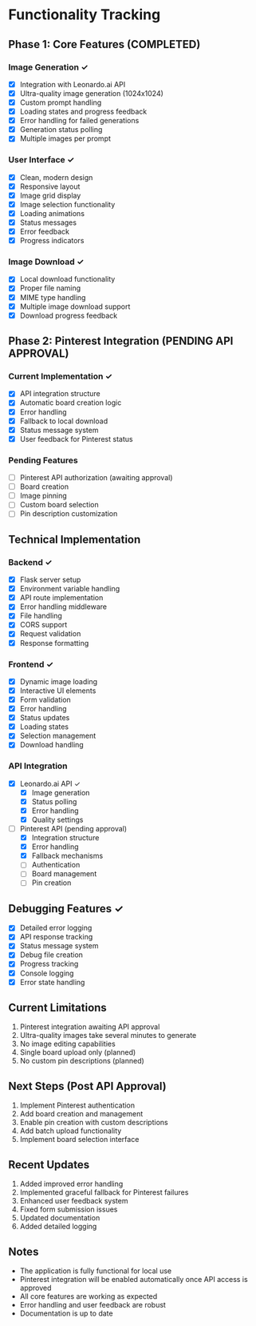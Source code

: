 # Functionality Tracking

## Phase 1: Core Features (COMPLETED)

### Image Generation ✓
- [x] Integration with Leonardo.ai API
- [x] Ultra-quality image generation (1024x1024)
- [x] Custom prompt handling
- [x] Loading states and progress feedback
- [x] Error handling for failed generations
- [x] Generation status polling
- [x] Multiple images per prompt

### User Interface ✓
- [x] Clean, modern design
- [x] Responsive layout
- [x] Image grid display
- [x] Image selection functionality
- [x] Loading animations
- [x] Status messages
- [x] Error feedback
- [x] Progress indicators

### Image Download ✓
- [x] Local download functionality
- [x] Proper file naming
- [x] MIME type handling
- [x] Multiple image download support
- [x] Download progress feedback

## Phase 2: Pinterest Integration (PENDING API APPROVAL)

### Current Implementation ✓
- [x] API integration structure
- [x] Automatic board creation logic
- [x] Error handling
- [x] Fallback to local download
- [x] Status message system
- [x] User feedback for Pinterest status

### Pending Features
- [ ] Pinterest API authorization (awaiting approval)
- [ ] Board creation
- [ ] Image pinning
- [ ] Custom board selection
- [ ] Pin description customization

## Technical Implementation

### Backend ✓
- [x] Flask server setup
- [x] Environment variable handling
- [x] API route implementation
- [x] Error handling middleware
- [x] File handling
- [x] CORS support
- [x] Request validation
- [x] Response formatting

### Frontend ✓
- [x] Dynamic image loading
- [x] Interactive UI elements
- [x] Form validation
- [x] Error handling
- [x] Status updates
- [x] Loading states
- [x] Selection management
- [x] Download handling

### API Integration
- [x] Leonardo.ai API ✓
  - [x] Image generation
  - [x] Status polling
  - [x] Error handling
  - [x] Quality settings
- [ ] Pinterest API (pending approval)
  - [x] Integration structure
  - [x] Error handling
  - [x] Fallback mechanisms
  - [ ] Authentication
  - [ ] Board management
  - [ ] Pin creation

## Debugging Features ✓
- [x] Detailed error logging
- [x] API response tracking
- [x] Status message system
- [x] Debug file creation
- [x] Progress tracking
- [x] Console logging
- [x] Error state handling

## Current Limitations
1. Pinterest integration awaiting API approval
2. Ultra-quality images take several minutes to generate
3. No image editing capabilities
4. Single board upload only (planned)
5. No custom pin descriptions (planned)

## Next Steps (Post API Approval)
1. Implement Pinterest authentication
2. Add board creation and management
3. Enable pin creation with custom descriptions
4. Add batch upload functionality
5. Implement board selection interface

## Recent Updates
1. Added improved error handling
2. Implemented graceful fallback for Pinterest failures
3. Enhanced user feedback system
4. Fixed form submission issues
5. Updated documentation
6. Added detailed logging

## Notes
- The application is fully functional for local use
- Pinterest integration will be enabled automatically once API access is approved
- All core features are working as expected
- Error handling and user feedback are robust
- Documentation is up to date
